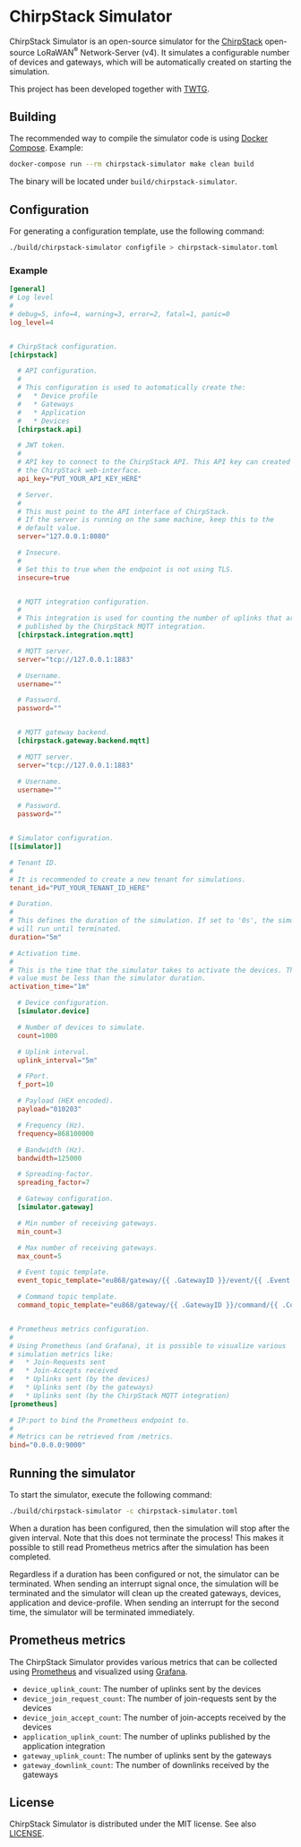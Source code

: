 # ChirpStack Simulator

ChirpStack Simulator is an open-source simulator for the [ChirpStack](https://www.chirpstack.io)
open-source LoRaWAN<sup>&reg;</sup> Network-Server (v4). It simulates
a configurable number of devices and gateways, which will be automatically
created on starting the simulation.

This project has been developed together with [TWTG](https://www.twtg.io/).

## Building

The recommended way to compile the simulator code is using [Docker Compose](https://docs.docker.com/compose/).
Example:

```bash
docker-compose run --rm chirpstack-simulator make clean build
```

The binary will be located under `build/chirpstack-simulator`.

## Configuration

For generating a configuration template, use the following command:

```bash
./build/chirpstack-simulator configfile > chirpstack-simulator.toml
```

### Example

```toml
[general]
# Log level
#
# debug=5, info=4, warning=3, error=2, fatal=1, panic=0
log_level=4


# ChirpStack configuration.
[chirpstack]

  # API configuration.
  #
  # This configuration is used to automatically create the:
  #   * Device profile
  #   * Gateways
  #   * Application
  #   * Devices
  [chirpstack.api]

  # JWT token.
  #
  # API key to connect to the ChirpStack API. This API key can created within
  # the ChirpStack web-interface.
  api_key="PUT_YOUR_API_KEY_HERE"

  # Server.
  #
  # This must point to the API interface of ChirpStack.
  # If the server is running on the same machine, keep this to the
  # default value.
  server="127.0.0.1:8080"

  # Insecure.
  #
  # Set this to true when the endpoint is not using TLS.
  insecure=true


  # MQTT integration configuration.
  #
  # This integration is used for counting the number of uplinks that are
  # published by the ChirpStack MQTT integration.
  [chirpstack.integration.mqtt]

  # MQTT server.
  server="tcp://127.0.0.1:1883"

  # Username.
  username=""

  # Password.
  password=""


  # MQTT gateway backend.
  [chirpstack.gateway.backend.mqtt]

  # MQTT server.
  server="tcp://127.0.0.1:1883"

  # Username.
  username=""

  # Password.
  password=""


# Simulator configuration.
[[simulator]]

# Tenant ID.
#
# It is recommended to create a new tenant for simulations.
tenant_id="PUT_YOUR_TENANT_ID_HERE"

# Duration.
#
# This defines the duration of the simulation. If set to '0s', the simulation
# will run until terminated.
duration="5m"

# Activation time.
#
# This is the time that the simulator takes to activate the devices. This
# value must be less than the simulator duration.
activation_time="1m"

  # Device configuration.
  [simulator.device]

  # Number of devices to simulate.
  count=1000

  # Uplink interval.
  uplink_interval="5m"

  # FPort.
  f_port=10

  # Payload (HEX encoded).
  payload="010203"

  # Frequency (Hz).
  frequency=868100000

  # Bandwidth (Hz).
  bandwidth=125000

  # Spreading-factor.
  spreading_factor=7

  # Gateway configuration.
  [simulator.gateway]

  # Min number of receiving gateways.
  min_count=3

  # Max number of receiving gateways.
  max_count=5

  # Event topic template.
  event_topic_template="eu868/gateway/{{ .GatewayID }}/event/{{ .Event }}"

  # Command topic template.
  command_topic_template="eu868/gateway/{{ .GatewayID }}/command/{{ .Command }}"


# Prometheus metrics configuration.
#
# Using Prometheus (and Grafana), it is possible to visualize various
# simulation metrics like:
#   * Join-Requests sent
#   * Join-Accepts received
#   * Uplinks sent (by the devices)
#   * Uplinks sent (by the gateways)
#   * Uplinks sent (by the ChirpStack MQTT integration)
[prometheus]

# IP:port to bind the Prometheus endpoint to.
#
# Metrics can be retrieved from /metrics.
bind="0.0.0.0:9000"
```

## Running the simulator

To start the simulator, execute the following command:

```bash
./build/chirpstack-simulator -c chirpstack-simulator.toml
```

When a duration has been configured, then the simulation will stop after
the given interval. Note that this does not terminate the process! This makes
it possible to still read Prometheus metrics after the simulation has been
completed.

Regardless if a duration has been configured or not, the simulator can be
terminated. When sending an interrupt signal once, the simulation will be
terminated and the simulator will clean up the created gateways, devices,
application and device-profile. When sending an interrupt for the second time,
the simulator will be terminated immediately.

## Prometheus metrics

The ChirpStack Simulator provides various metrics that can be collected using
[Prometheus](https://prometheus.io/) and visualized using [Grafana](https://grafana.com/).

* `device_uplink_count`: The number of uplinks sent by the devices
* `device_join_request_count`: The number of join-requests sent by the devices
* `device_join_accept_count`: The number of join-accepts received by the devices
* `application_uplink_count`: The number of uplinks published by the application integration
* `gateway_uplink_count`: The number of uplinks sent by the gateways
* `gateway_downlink_count`: The number of downlinks received by the gateways

## License

ChirpStack Simulator is distributed under the MIT license. See also
[LICENSE](https://github.com/brocaar/chirpstack-simulator/blob/master/LICENSE).
